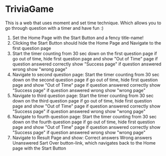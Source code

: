 # TriviaGame
This is a web that uses moment and set time technique. Which allows you to go through question with a timer and have fun :) 

1) Set the Home Page with the Start Button and a fency title-name!
2) Clicking the Start Button should hide the Home Page and Navigate to the first question page
3) Start the timer counting from 30 sec down on the first question page 
   if go out of time, hide first question page and show "Out of Time" page
   if question answered correctly show "Success page"
   if question answered wrong show "wrong page"
4) Navigate to second question page:
    Start the timer counting from 30 sec down on the second question page 
   if go out of time, hide first question page and show "Out of Time" page
   if question answered correctly show "Success page"
   if question answered wrong show "wrong page"
5) Navigate to third question page:
   Start the timer counting from 30 sec down on the third question page 
   if go out of time, hide first question page and show "Out of Time" page
   if question answered correctly show "Success page"
   if question answered wrong show "wrong page"
6) Navigate to fourth question page:
   Start the timer counting from 30 sec down on the fourth question page 
   if go out of time, hide first question page and show "Out of Time" page
   if question answered correctly show "Success page"
   if question answered wrong show "wrong page"
7) Navigate to Result Page and show:
   Correct answers
   Wrong answers
   Unanswered
   Sart Over button-link, which navigates back to the Home page with the Start Button

